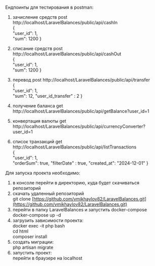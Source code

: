 
Ендпоинты для тестирования в postman:

1. зачисление средств
post
http://localhost/LaravelBalances/public/api/cashIn  
{  
    "user_id": 1,  
    "sum": 1200
} 

2. списание средств
post
http://localhost/LaravelBalances/public/api/cashOut  
{  
    "user_id": 1,  
    "sum": 1200
} 

3. перевод
post
http://localhost/LaravelBalances/public/api/transfer  
{  
    "user_id": 1,  
    "sum": 12,
    "user_id_transfer" : 2
} 

4. получение баланса
get
http://localhost/LaravelBalances/public/api/getBalance?user_id=1

5. конвертация валюты
get
http://localhost/LaravelBalances/public/api/currencyConverter?user_id=1

6. список транзакций
get
http://localhost/LaravelBalances/public/api/listTransactions  
{  
    "user_id": 1,  
    "orderSum": true,
    "filterDate" : true,
	"created_at": "2024-12-01"
} 
  
  
Для запуска проекта необходимо:

1.  в консоле перейти в директорию, куда будет скачиваться репозиторий
2.  скачать удаленный репозиторий  
    git clone  [https://github.com/vmikhaylov82/LaravelBalances.git](https://github.com/vmikhaylov82/LaravelBalances.git)
3.  перейти в папку LaravelBalances и запустить docker-compose  
    docker-compose up -d
4.  загрузить зависимости проекта:  
    docker exec -it php bash  
    cd html  
    composer install
5.  создать миграции:  
    php artisan migrate  
6.  запустить проект:  
    перейти в браузере на localhost
